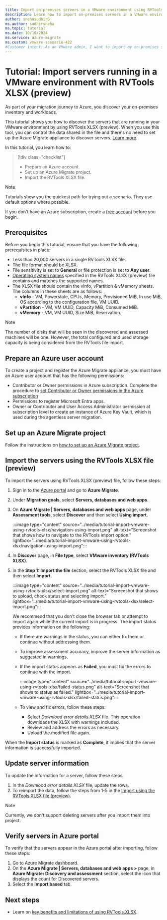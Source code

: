 ```yaml
---
title: Import on-premises servers in a VMware environment using RVTools XLSX (preview)
description: Learn how to import on-premises servers in a VMware environment by using the RVTools XLSX (preview).
author: snehasudhirG
ms.author: sudhirsneha
ms.topic: tutorial
ms.date: 10/10/2024
ms.service: azure-migrate
ms.custom: vmware-scenario-422
#Customer intent: As an VMware admin, I want to import my on-premises servers running in a VMware environment.
---
```


# Tutorial: Import servers running in a VMware environment with RVTools XLSX (preview)

As part of your migration journey to Azure, you discover your on-premises inventory and workloads.

This tutorial shows you how to discover the servers that are running in your VMware environment by using RVTools XLSX (preview). When you use this tool, you can control the data shared in the file and there's no need to set up the Azure Migrate appliance to discover servers. [Learn more](../migrate-support-matrix-vmware.md#import-servers-using-rvtools-xlsx-preview).


In this tutorial, you learn how to:

> [!div class="checklist"]
> * Prepare an Azure account.
> * Set up an Azure Migrate project.
> * Import the RVTools XLSX file.

> [!NOTE]
> Tutorials show you the quickest path for trying out a scenario. They use default options where possible.  

If you don't have an Azure subscription, create a [free account](https://azure.microsoft.com/pricing/free-trial/) before you begin.

## Prerequisites

Before you begin this tutorial, ensure that you have the following prerequisites in place:

- Less than 20,000 servers in a single RVTools XLSX file.
- The file format should be XLSX.
- File sensitivity is set to **General** or file protection is set to **Any user**.
- [Operating system names](../tutorial-discover-import.md#supported-operating-system-names) specified in the RVTools XLSX (preview) file contains and matches the supported names.
- The XLSX file should contain the vInfo, vPartition & vMemory sheets. The columns in these sheets are as follows:
    - **vInfo** - VM, Powerstate, CPUs, Memory, Provisioned MiB, In use MiB, OS according to the configuration file, VM UUID.
    - **vPartition** - VM, VM UUID, Capacity MiB, Consumed MiB.
    - **vMemory** - VM, VM UUID, Size MiB, Reservation.

> [!NOTE]
> The number of disks that will be seen in the discovered and assessed machines will be one. However, the total configured and used storage capacity is being considered from the RVTools file import.
 

## Prepare an Azure user account

To create a project and register the Azure Migrate appliance, you must have an Azure user account that has the following permissions:

- Contributor or Owner permissions in Azure subscription. Complete the procedure to [set Contributor or Owner permissions in the Azure subscription](../tutorial-discover-vmware.md#prepare-an-azure-user-account)
- Permissions to register Microsoft Entra apps.
- Owner or Contributor and User Access Administrator permission at subscription level to create an instance of Azure Key Vault, which is used during the agentless server migration.


## Set up an Azure Migrate project

Follow the instructions on [how to set up an Azure Migrate project](../tutorial-discover-import.md#set-up-a-project).


## Import the servers using the RVTools XLSX file (preview)

To import the servers using RVTools XLSX (preview) file, follow these steps:

1. Sign in to the [Azure portal](https://portal.azure.com) and go to **Azure Migrate**.
1. Under **Migration goals**, select **Servers, databases and web apps**.
1. On **Azure Migrate | Servers, databases and web apps** page, under **Assessment tools**, select **Discover** and then select **Using import**.

    :::image type="content" source="../media/tutorial-import-vmware-using-rvtools-xlsx/navigation-using-import.png" alt-text="Screenshot that shows how to navigate to the RVTools import option." lightbox="../media/tutorial-import-vmware-using-rvtools-xlsx/navigation-using-import.png":::

1. In **Discover** page, in **File type**, select **VMware inventory (RVTools XLSX)**.
1. In the **Step 1: Import the file** section, select the RVTools XLSX file and then select **Import**.

    :::image type="content" source="../media/tutorial-import-vmware-using-rvtools-xlsx/select-import.png" alt-text="Screenshot that shows to upload, check status and selecting import." lightbox="../media/tutorial-import-vmware-using-rvtools-xlsx/select-import.png":::

    We recommend that you don't close the browser tab or attempt to import again while the current import is in progress. The import status provides information on the following:
    - If there are warnings in the status, you can either fix them or continue without addressing them.
    - To improve assessment accuracy, improve the server information as suggested in warnings. 
    - If the import status appears as **Failed**, you must fix the errors to continue with the import.
    
      :::image type="content" source="../media/tutorial-import-vmware-using-rvtools-xlsx/failed-status.png" alt-text="Screenshot that shows to status as failed." lightbox="../media/tutorial-import-vmware-using-rvtools-xlsx/failed-status.png"::: 
   
    - To view and fix errors, follow these steps:
        - Select *Download error details.XLSX* file. This operation downloads the XLSX with warnings included.
        - Review and address the errors as necessary.
        - Upload the modified file again.

When the **Import status** is marked as **Complete**, it implies that the server information is successfully imported.

## Update server information
To update the information for a server, follow these steps:

1. In the *Download error details.XLSX* file, update the rows.
1. To reimport the data, follow the steps from 1-5 in the [Import using the RVTools XLSX file (preview)](#import-the-servers-using-the-rvtools-xlsx-file-preview).

> [!NOTE]
> Currently, we don't support deleting servers after you import them into project.

## Verify servers in Azure portal

To verify that the servers appear in the Azure portal after importing, follow these steps:

1. Go to Azure Migrate dashboard.
1. On the **Azure Migrate | Servers, databases and web apps >** page, in  **Azure Migrate: Discovery and assessment** section, select the icon that displays the count for Discovered servers.
1. Select the **Import based** tab.


## Next steps

- Learn on [key benefits and limitations of using RVTools.XLSX](../migrate-support-matrix-vmware.md#import-servers-using-rvtools-xlsx-preview).
